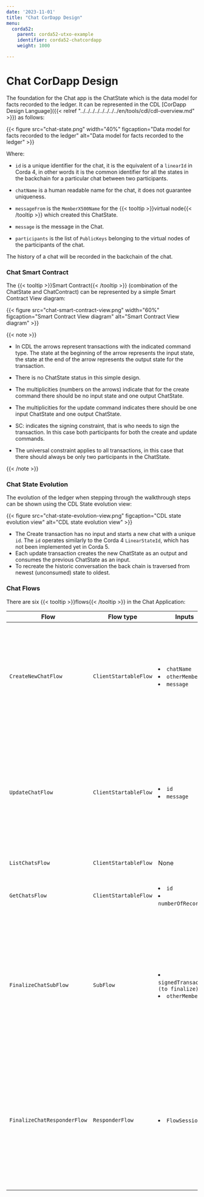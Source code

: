```yaml
---
date: '2023-11-01'
title: "Chat CorDapp Design"
menu:
  corda52:
    parent: corda52-utxo-example
    identifier: corda52-chatcordapp
    weight: 1000

---
```

# Chat CorDapp Design

The foundation for the Chat app is the ChatState which is the data model for facts recorded to the ledger. It can be represented in the CDL [CorDapp Design Language]({{< relref "../../../../../../../../en/tools/cdl/cdl-overview.md" >}}) as follows:

{{< figure src="chat-state.png" width="40%" figcaption="Data model for facts recorded to the ledger" alt="Data model for facts recorded to the ledger" >}}

Where:

* `id` is a unique identifier for the chat, it is the equivalent of a `linearId` in Corda 4, in other words it is the common identifier for all the states in the backchain for a particular chat between two participants.

* `chatName` is a human readable name for the chat, it does not guarantee uniqueness.

* `messageFrom` is the `MemberX500Name` for the {{< tooltip >}}virtual node{{< /tooltip >}} which created this ChatState.

* `message` is the message in the Chat.

* `participants` is the list of `PublicKeys` belonging to the virtual nodes of the participants of the chat.

The history of a chat will be recorded in the backchain of the chat.

### Chat Smart Contract

The {{< tooltip >}}Smart Contract{{< /tooltip >}} (combination of the ChatState and ChatContract) can be represented by a simple Smart Contract View diagram:

{{< figure src="chat-smart-contract-view.png" width="60%" figcaption="Smart Contract View diagram" alt="Smart Contract View diagram" >}}

 {{< note >}}

* In CDL the arrows represent transactions with the indicated command type. The state at the beginning of the arrow represents the input state, the state at the end of the arrow represents the output state for the transaction.
* There is no ChatState status in this simple design.

* The multiplicities (numbers on the arrows) indicate that for the create command there should be no input state and one output ChatState.

* The multiplicities for the update command indicates there should be one input ChatState and one output ChatState.

* SC: indicates the signing constraint, that is who needs to sign the transaction. In this case both participants for both the create and update commands.

* The universal constraint applies to all transactions, in this case that there should always be only two  participants in the ChatState.

 {{< /note >}}

### Chat State Evolution

The evolution of the ledger when stepping through the walkthrough steps can be shown using the CDL State evolution view:

{{< figure src="chat-state-evolution-view.png" figcaption="CDL state evolution view" alt="CDL state evolution view" >}}

* The Create transaction has no input and starts a new chat with a unique `id`. The `id` operates similarly to the Corda 4  `LinearStateId`, which has not been implemented yet in Corda 5.
* Each update transaction creates the new ChatState as an output and consumes the previous ChatState as an input.
* To recreate the historic conversation the back chain is traversed from newest (unconsumed) state to oldest.

### Chat Flows

There are six {{< tooltip >}}flows{{< /tooltip >}} in the Chat Application:

<table>
<col style="width:20%">
<col style="width:15%">
<col style="width:15%">
<col style="width:50%">
<thead>
<tr>
<th>Flow</th>
<th>Flow type</th>
<th>Inputs</th>
<th>Action</th>
</tr>
</thead>
<tbody>
<tr>
<td><code>CreateNewChatFlow </code></td>
<td><code>ClientStartableFlow </code></td>
<td><li><code>chatName</code></li><li><code>otherMember</code></li><li><code>message</code></li></td>
<td> <li>Forms a draft transaction using the transaction builder, which creates a new ChatState with the details provided.</li> <li> Signs the draft transaction with the virtual nodes first {{< tooltip >}}ledger key{{< /tooltip >}}.</li><li> Calls <code>FinalizeChatSubFlow</code> which finalizes the transaction.</li></td>
</tr>
<tr>
<td><code>UpdateChatFlow </code></td>
<td><code>ClientStartableFlow </code></td>
<td><li><code>id</code></li><li><code>message</code></li></td>
<td> <li>Locates the last message in the backchain for the given <code>id</code>.</li><li> Creates a draft transaction which consumes the last message in the chain and creates a new ChatState with the latest message.</li> <li>Signs the draft transaction with the virtual nodes first Ledger Key.</li><li> Calls <code>FinalizeChatSubFlow</code> which finalises the transaction.</li></td>
</tr>
<tr>
<td><code>ListChatsFlow </code></a></td>
<td><code>ClientStartableFlow </code></td>
<td>None</td>
<td><li>Finds and lists unconsumed states.</li></td>
</tr>
<tr>
<td><code>GetChatsFlow </code></td>
<td><code>ClientStartableFlow </code></td>
<td><li><code>id</code></li><li><code>numberOfRecords</code></li></td>
<td><li>Reads the backchain to a depth of <code>numberOfRecords</code> for a given <code>id</code>.</li><li> Returns the list of messages together with who sent them.</li></td>
</tr>
<tr>
<td><code>FinalizeChatSubFlow</code></td>
<td><code>SubFlow </code></td>
<td><li><code>signedTransaction (to finalize)</code></li><li><code>otherMember</code></li></td>
<td><li>The common subflow used by both <code>CreateNewChatFlow</code> and <code>UpdateChatFlow</code>.</li><li> This removes the need to duplicate the responder code.<li> Sets up a session with the <code>FinalizeChatResponderFlow</code> and calls the <code>finalize()</code> function that collects required signatures, notarizes the transaction, and stores the finalized transaction to the respective vaults.</li></td>
</tr>
<tr>
<td><code>FinalizeChatResponderFlow</code></td>
<td><code>ResponderFlow</code></td>
<td><li><code>FlowSession</code></li></td>
<td><li>The <code>FinalizeChatResponderFlow</code> is initiated by the <code>FinalizeChatSubFlow</code>. It runs the <code>receiveFinality()</code> function which performs the responder side of the <code>finality()</code> function. <code>ReceiveFinality()</code> takes a Lambda verifier which runs validations on the transactions.</li><li> The validator checks for banned words and checks that the message comes from the same party as the <code>messageFrom</code> field.</li></td>
</tr>
</tbody>
</table>
